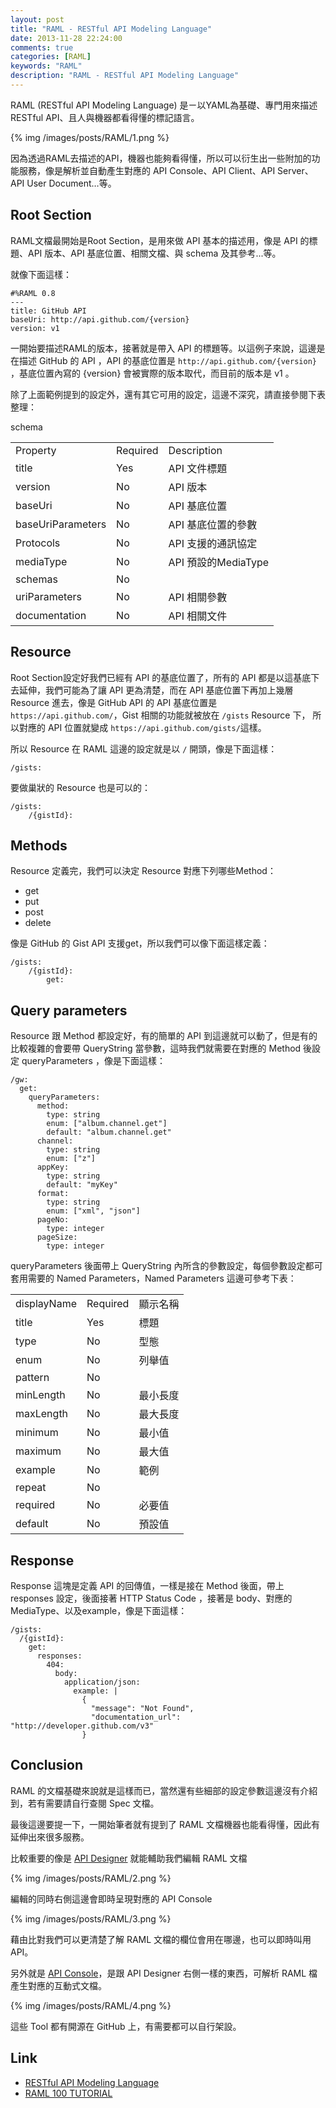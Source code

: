 ```yaml
---
layout: post
title: "RAML - RESTful API Modeling Language"
date: 2013-11-28 22:24:00
comments: true
categories: [RAML]
keywords: "RAML"
description: "RAML - RESTful API Modeling Language"
---
```


RAML (RESTful API Modeling Language) 是ㄧ以YAML為基礎、專門用來描述 RESTful API、且人與機器都看得懂的標記語言。 

<!--More-->

{% img /images/posts/RAML/1.png %}


因為透過RAML去描述的API，機器也能夠看得懂，所以可以衍生出一些附加的功能服務，像是解析並自動產生對應的 API Console、API Client、API Server、API User Document…等。


Root Section
------------

RAML文檔最開始是Root Section，是用來做 API 基本的描述用，像是 API 的標題、API 版本、API 基底位置、相關文檔、與 schema 及其參考...等。

就像下面這樣：

    #%RAML 0.8
    ---
    title: GitHub API
    baseUri: http://api.github.com/{version}
    version: v1

一開始要描述RAML的版本，接著就是帶入 API 的標題等。以這例子來說，這邊是在描述 GitHub 的 API ，API 的基底位置是 `http://api.github.com/{version}` ，基底位置內寫的 {version} 會被實際的版本取代，而目前的版本是 v1 。  

除了上面範例提到的設定外，還有其它可用的設定，這邊不深究，請直接參閱下表整理： 

<table>
<tr><td> Property </td> <td> Required</td> <td> Description</td> </tr>
<tr><td> title </td> <td> Yes </td> <td> API 文件標題</td> </tr>
<tr><td> version </td> <td> No </td> <td> API 版本</td> </tr>
<tr><td> baseUri </td> <td> No </td> <td> API 基底位置</td> </tr>
<tr><td> baseUriParameters </td> <td> No </td> <td> API 基底位置的參數</td> </tr>
<tr><td> Protocols </td> <td> No </td> <td> API 支援的通訊協定</td> </tr>
<tr><td> mediaType </td> <td> No </td> <td> API 預設的MediaType</td> </tr>
<tr><td> schemas </td> <td> No </td> <td> </td> schema</tr>
<tr><td> uriParameters </td> <td> No </td> <td> API 相關參數</td> </tr>
<tr><td> documentation </td> <td> No </td> <td> API 相關文件</td> </tr>
</table>


Resource
--------

Root Section設定好我們已經有 API 的基底位置了，所有的 API 都是以這基底下去延伸，我們可能為了讓 API 更為清楚，而在 API 基底位置下再加上幾層 Resource 進去，像是 GitHub API 的 API 基底位置是 `https://api.github.com/`，Gist 相關的功能就被放在 `/gists` Resource 下， 所以對應的 API 位置就變成 `https://api.github.com/gists/`這樣。

所以 Resource 在 RAML 這邊的設定就是以 `/` 開頭，像是下面這樣：

    /gists:


要做巢狀的 Resource 也是可以的：

    /gists:
    	/{gistId}:

      

Methods
-------

Resource 定義完，我們可以決定 Resource 對應下列哪些Method：

- get	
- put
- post
- delete

像是 GitHub 的 Gist API 支援get，所以我們可以像下面這樣定義：

    /gists:
        /{gistId}:
    		get:


Query parameters
----------------

Resource 跟 Method 都設定好，有的簡單的 API 到這邊就可以動了，但是有的比較複雜的會要帶 QueryString 當參數，這時我們就需要在對應的 Method 後設定 queryParameters ，像是下面這樣： 

    /gw:
      get:
        queryParameters:
          method:
            type: string
            enum: ["album.channel.get"]
            default: "album.channel.get"
          channel:
            type: string
            enum: ["z"]
          appKey:
            type: string
            default: "myKey"
          format:
            type: string
            enum: ["xml", "json"]
          pageNo:
            type: integer
          pageSize:
            type: integer      


queryParameters 後面帶上 QueryString 內所含的參數設定，每個參數設定都可套用需要的 Named Parameters，Named Parameters 這邊可參考下表：

<table>
<tr><td> displayName </td> <td> Required</td> <td> 顯示名稱 </td> </tr>
<tr><td> title </td> <td> Yes </td> <td> 標題</td> </tr>
<tr><td> type </td> <td> No </td> <td> 型態</td> </tr>
<tr><td> enum </td> <td> No </td> <td> 列舉值</td> </tr>
<tr><td> pattern </td> <td> No </td> <td> </td> </tr>
<tr><td> minLength </td> <td> No </td> <td>最小長度</td> </tr>
<tr><td> maxLength </td> <td> No </td> <td>最大長度</td> </tr>
<tr><td> minimum </td> <td> No </td> <td> 最小值</td> </tr>
<tr><td> maximum </td> <td> No </td> <td> 最大值</td> </tr>
<tr><td> example </td> <td> No </td> <td> 範例</td> </tr>
<tr><td> repeat </td> <td> No </td> <td> </td> </tr>
<tr><td> required </td> <td> No </td> <td>必要值</td> </tr>
<tr><td> default </td> <td> No </td> <td> 預設值</td> </tr>
</table>


Response
--------

Response 這塊是定義 API 的回傳值，一樣是接在 Method 後面，帶上 responses 設定，後面接著 HTTP Status Code ，接著是 body、對應的MediaType、以及example，像是下面這樣：

    /gists: 
      /{gistId}:
        get:
          responses:
            404:
              body:
                application/json:
                  example: |
                    {
                      "message": "Not Found",
                      "documentation_url": "http://developer.github.com/v3"
                    }


Conclusion
----------

RAML 的文檔基礎來說就是這樣而已，當然還有些細部的設定參數這邊沒有介紹到，若有需要請自行查閱 Spec 文檔。 

最後這邊要提一下，一開始筆者就有提到了 RAML 文檔機器也能看得懂，因此有延伸出來很多服務。  

比較重要的像是 [API Designer](http://www.apihub.com/raml/api-designer#/api-designer) 就能輔助我們編輯 RAML 文檔

{% img /images/posts/RAML/2.png %}


編輯的同時右側這邊會即時呈現對應的 API Console 

{% img /images/posts/RAML/3.png %}


藉由比對我們可以更清楚了解 RAML 文檔的欄位會用在哪邊，也可以即時叫用 API。


另外就是 [API Console](http://www.apihub.com/raml-tools)，是跟 API Designer 右側一樣的東西，可解析 RAML 檔產生對應的互動式文檔。

{% img /images/posts/RAML/4.png %}


這些 Tool 都有開源在 GitHub 上，有需要都可以自行架設。

Link
----
* [ RESTful API Modeling Language ]( http://raml.org/index.html )
* [ RAML 100 TUTORIAL ]( http://raml.org/docs.html )

